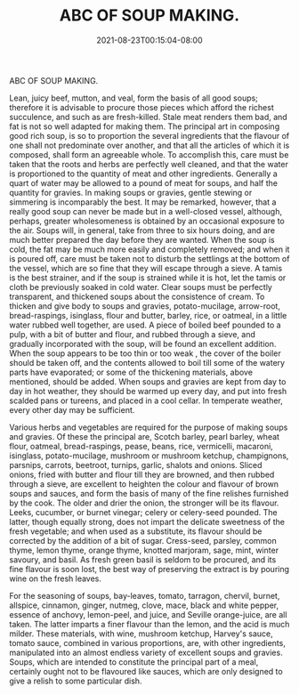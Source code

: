 ﻿---
title: "ABC OF SOUP MAKING."
date: 2021-08-23T00:15:04-08:00
description: "Kitchen Tips for Web Success"
featured_image: "/images/Kitchen.jpg"
tags: ["Kitchen"]
---

ABC OF SOUP MAKING. 

Lean, juicy beef, mutton, and veal, form the basis of all good soups; therefore it is advisable to procure those pieces which afford the richest succulence, and such as are fresh-killed. Stale meat renders them bad, and fat is not so well adapted for making them. The principal art in composing good rich soup, is so to proportion the several ingredients that the flavour of one shall not predominate over another, and that all the articles of which it is composed, shall form an agreeable whole. To accomplish this, care must be taken that the roots and herbs are perfectly well cleaned, and that the water is proportioned to the quantity of meat and other ingredients. Generally a quart of water may be allowed to a pound of meat for soups, and half the quantity for gravies. In making soups or gravies, gentle stewing or simmering is incomparably the best. It may be remarked, however, that a really good soup can never be made but in a well-closed vessel, although, perhaps, greater wholesomeness is obtained by an occasional exposure to the air. Soups will, in general, take from three to six hours doing, and are much better prepared the day before they are wanted. When the soup is cold, the fat may be much more easily and completely removed; and when it is poured off, care must be taken not to disturb the settlings at the bottom of the vessel, which are so fine that they will escape through a sieve. A tamis is the best strainer, and if the soup is strained while it is hot, let the tamis or cloth be previously soaked in cold water. Clear soups must be perfectly transparent, and thickened soups about the consistence of cream. To thicken and give body to soups and gravies, potato-mucilage, arrow-root, bread-raspings, isinglass, flour and butter, barley, rice, or oatmeal, in a little water rubbed well together, are used. A piece of boiled beef pounded to a pulp, with a bit of butter and flour, and rubbed through a sieve, and gradually incorporated with the soup, will be found an excellent addition. When the soup appears to be  too thin  or  too weak , the cover of the boiler should be taken off, and the contents allowed to boil till some of the watery parts have evaporated; or some of the thickening materials, above mentioned, should be added. When soups and gravies are kept from day to day in hot weather, they should be warmed up every day, and put into fresh scalded pans or tureens, and placed in a cool cellar. In temperate weather, every other day may be sufficient. 

Various herbs and vegetables are required for the purpose of making soups and gravies. Of these the principal are, Scotch barley, pearl barley, wheat flour, oatmeal, bread-raspings, pease, beans, rice, vermicelli, macaroni, isinglass, potato-mucilage, mushroom or mushroom ketchup, champignons, parsnips, carrots, beetroot, turnips, garlic, shalots and onions. Sliced onions, fried with butter and flour till they are browned, and then rubbed through a sieve, are excellent to heighten the colour and flavour of brown soups and sauces, and form the basis of many of the fine relishes furnished by the cook. The older and drier the onion, the stronger will be its flavour. Leeks, cucumber, or burnet vinegar; celery or celery-seed pounded. The latter, though equally strong, does not impart the delicate sweetness of the fresh vegetable; and when used as a substitute, its flavour should be corrected by the addition of a bit of sugar. Cress-seed, parsley, common thyme, lemon thyme, orange thyme, knotted marjoram, sage, mint, winter savoury, and basil. As fresh green basil is seldom to be procured, and its fine flavour is soon lost, the best way of preserving the extract is by pouring wine on the fresh leaves. 

For the seasoning of soups, bay-leaves, tomato, tarragon, chervil, burnet, allspice, cinnamon, ginger, nutmeg, clove, mace, black and white pepper, essence of anchovy, lemon-peel, and juice, and Seville orange-juice, are all taken. The latter imparts a finer flavour than the lemon, and the acid is much milder. These materials, with wine, mushroom ketchup, Harvey's sauce, tomato sauce, combined in various proportions, are, with other ingredients, manipulated into an almost endless variety of excellent soups and gravies. Soups, which are intended to constitute the principal part of a meal, certainly ought not to be flavoured like sauces, which are only designed to give a relish to some particular dish.


